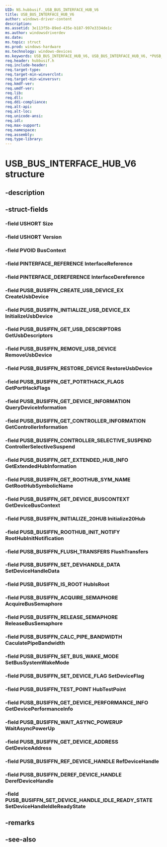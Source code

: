 ```yaml
---
UID: NS.hubbusif._USB_BUS_INTERFACE_HUB_V6
title: USB_BUS_INTERFACE_HUB_V6
author: windows-driver-content
description: 
ms.assetid: 3e113f5b-89ed-435e-b187-997e3334de1c
ms.author: windowsdriverdev
ms.date: 
ms.topic: struct
ms.prod: windows-hardware
ms.technology: windows-devices
ms.keywords: USB_BUS_INTERFACE_HUB_V6, USB_BUS_INTERFACE_HUB_V6, *PUSB_BUS_INTERFACE_HUB_V6
req.header: hubbusif.h
req.include-header:
req.target-type:
req.target-min-winverclnt:
req.target-min-winversvr:
req.kmdf-ver:
req.umdf-ver:
req.lib:
req.dll:
req.ddi-compliance:
req.alt-api:
req.alt-loc:
req.unicode-ansi:
req.idl:
req.max-support:
req.namespace:
req.assembly:
req.type-library:
---
```


# USB_BUS_INTERFACE_HUB_V6 structure

## -description



## -struct-fields

### -field USHORT Size			
 	
### -field USHORT Version			
 	
### -field PVOID BusContext			
 	
### -field PINTERFACE_REFERENCE InterfaceReference			
 	
### -field PINTERFACE_DEREFERENCE InterfaceDereference			
 	
### -field PUSB_BUSIFFN_CREATE_USB_DEVICE_EX CreateUsbDevice			
 	
### -field PUSB_BUSIFFN_INITIALIZE_USB_DEVICE_EX InitializeUsbDevice			
 	
### -field PUSB_BUSIFFN_GET_USB_DESCRIPTORS GetUsbDescriptors			
 	
### -field PUSB_BUSIFFN_REMOVE_USB_DEVICE RemoveUsbDevice			
 	
### -field PUSB_BUSIFFN_RESTORE_DEVICE RestoreUsbDevice			
 	
### -field PUSB_BUSIFFN_GET_POTRTHACK_FLAGS GetPortHackFlags			
 	
### -field PUSB_BUSIFFN_GET_DEVICE_INFORMATION QueryDeviceInformation			
 	
### -field PUSB_BUSIFFN_GET_CONTROLLER_INFORMATION GetControllerInformation			
 	
### -field PUSB_BUSIFFN_CONTROLLER_SELECTIVE_SUSPEND ControllerSelectiveSuspend			
 	
### -field PUSB_BUSIFFN_GET_EXTENDED_HUB_INFO GetExtendedHubInformation			
 	
### -field PUSB_BUSIFFN_GET_ROOTHUB_SYM_NAME GetRootHubSymbolicName			
 	
### -field PUSB_BUSIFFN_GET_DEVICE_BUSCONTEXT GetDeviceBusContext			
 	
### -field PUSB_BUSIFFN_INITIALIZE_20HUB Initialize20Hub			
 	
### -field PUSB_BUSIFFN_ROOTHUB_INIT_NOTIFY RootHubInitNotification			
 	
### -field PUSB_BUSIFFN_FLUSH_TRANSFERS FlushTransfers			
 	
### -field PUSB_BUSIFFN_SET_DEVHANDLE_DATA SetDeviceHandleData			
 	
### -field PUSB_BUSIFFN_IS_ROOT HubIsRoot			
 	
### -field PUSB_BUSIFFN_ACQUIRE_SEMAPHORE AcquireBusSemaphore			
 	
### -field PUSB_BUSIFFN_RELEASE_SEMAPHORE ReleaseBusSemaphore			
 	
### -field PUSB_BUSIFFN_CALC_PIPE_BANDWIDTH CaculatePipeBandwidth			
 	
### -field PUSB_BUSIFFN_SET_BUS_WAKE_MODE SetBusSystemWakeMode			
 	
### -field PUSB_BUSIFFN_SET_DEVICE_FLAG SetDeviceFlag			
 	
### -field PUSB_BUSIFFN_TEST_POINT HubTestPoint			
 	
### -field PUSB_BUSIFFN_GET_DEVICE_PERFORMANCE_INFO GetDevicePerformanceInfo			
 	
### -field PUSB_BUSIFFN_WAIT_ASYNC_POWERUP WaitAsyncPowerUp			
 	
### -field PUSB_BUSIFFN_GET_DEVICE_ADDRESS GetDeviceAddress			
 	
### -field PUSB_BUSIFFN_REF_DEVICE_HANDLE RefDeviceHandle			
 	
### -field PUSB_BUSIFFN_DEREF_DEVICE_HANDLE DerefDeviceHandle			
 	
### -field PUSB_BUSIFFN_SET_DEVICE_HANDLE_IDLE_READY_STATE SetDeviceHandleIdleReadyState			
 	
## -remarks

## -see-also